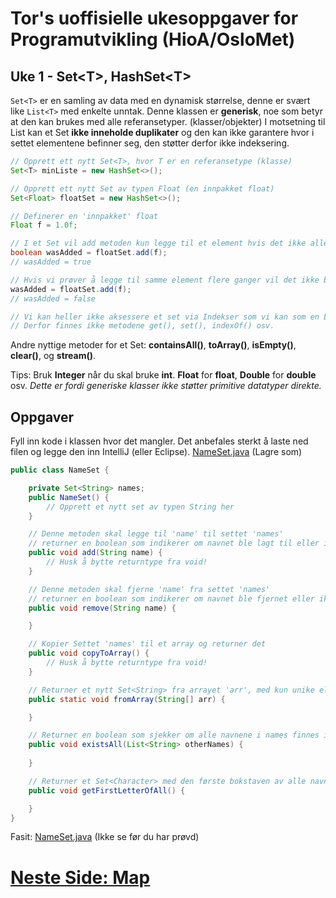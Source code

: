 # Tor's uoffisielle ukesoppgaver for Programutvikling (HioA/OsloMet)
## Uke 1 - Set\<T\>, HashSet\<T\>
`Set<T>` er en samling av data med en dynamisk størrelse, denne er svært like `List<T>` med enkelte unntak.
Denne klassen er **generisk**, noe som betyr at den kan brukes med alle referansetyper. (klasser/objekter)
I motsetning til List<T> kan et Set **ikke inneholde duplikater** og den kan ikke garantere hvor i settet elementene befinner seg, den støtter derfor ikke indeksering.

```java
// Opprett ett nytt Set<T>, hvor T er en referansetype (klasse)
Set<T> minListe = new HashSet<>();

// Opprett ett nytt Set av typen Float (en innpakket float)
Set<Float> floatSet = new HashSet<>();

// Definerer en 'innpakket' float
Float f = 1.0f;

// I et Set vil add metoden kun legge til et element hvis det ikke allerede finnes.
boolean wasAdded = floatSet.add(f);
// wasAdded = true

// Hvis vi prøver å legge til samme element flere ganger vil det ikke bli lagt til
wasAdded = floatSet.add(f);
// wasAdded = false

// Vi kan heller ikke aksessere et set via Indekser som vi kan som en List<T>
// Derfor finnes ikke metodene get(), set(), indexOf() osv.

```
Andre nyttige metoder for et Set: **containsAll()**, **toArray()**, **isEmpty()**, **clear()**, og **stream()**.

Tips: Bruk **Integer** når du skal bruke **int**. **Float** for **float**, **Double** for **double** osv.
*Dette er fordi generiske klasser ikke støtter primitive datatyper direkte.*

## Oppgaver
Fyll inn kode i klassen hvor det mangler.
Det anbefales sterkt å laste ned filen og legge den inn IntelliJ (eller Eclipse).
[NameSet.java](http://nudua.com/files/NameCollection.java) (Lagre som)

```java
public class NameSet {

    private Set<String> names;
    public NameSet() {
        // Opprett et nytt set av typen String her
    }

    // Denne metoden skal legge til 'name' til settet 'names'
    // returner en boolean som indikerer om navnet ble lagt til eller ikke
    public void add(String name) {
        // Husk å bytte returntype fra void!
    }

    // Denne metoden skal fjerne 'name' fra settet 'names'
    // returner en boolean som indikerer om navnet ble fjernet eller ikke
    public void remove(String name) {

    }

    // Kopier Settet 'names' til et array og returner det
    public void copyToArray() {
        // Husk å bytte returntype fra void!
    }

    // Returner et nytt Set<String> fra arrayet 'arr', med kun unike elementer
    public static void fromArray(String[] arr) {

    }

    // Returner en boolean som sjekker om alle navnene i names finnes i peopleSet
    public void existsAll(List<String> otherNames) {
        
    }

    // Returner et Set<Character> med den første bokstaven av alle navnene
    public void getFirstLetterOfAll() {

    }
}
```
Fasit: [NameSet.java](http://nudua.com/files/NameCollection.java) (Ikke se før du har prøvd)


# [Neste Side: Map](https://github.com/Nudua/programutvikling/blob/master/uke1/map.md) #